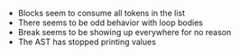 - Blocks seem to consume all tokens in the list
- There seems to be odd behavior with loop bodies
- Break seems to be showing up everywhere for no reason
- The AST has stopped printing values
